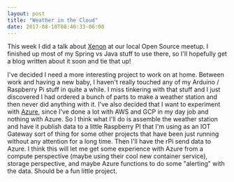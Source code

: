 ```yaml
---
layout: post
title: "Weather in the Cloud"
date: 2017-08-10T08:40:33-06:00
---
```


This week I did a talk about [Xenon](https://github.com/vmware/xenon) at our local Open Source meetup. I finished up most of my Spring vs Java stuff to use there, so I'll hopefully get a blog written about it soon and tie that up!

I've decided I need a more interesting project to work on at home. Between work and having a new baby, I haven't really touched any of my Arduino / Raspberry Pi stuff in quite a while. I miss tinkering with that stuff and I just discovered I had ordered a bunch of parts to make a weather station and then never did anything with it. I've also decided that I want to experiment with [Azure](https://azure.microsoft.com/en-us/), since I've done a lot with AWS and GCP in my day job and nothing with Azure. So I think what I'll do is assemble the weather station and have it publish data to a little Raspberry PI that I'm using as an IOT Gateway sort of thing for some other projects that have been just running without any attention for a long time. Then I'll have the rPi send data to Azure. I think this will let me get some experience with Azure from a compute perspective (maybe using their cool new container service), storage perspective, and maybe Azure functions to do some "alerting" with the data. Should be a fun little project. 


